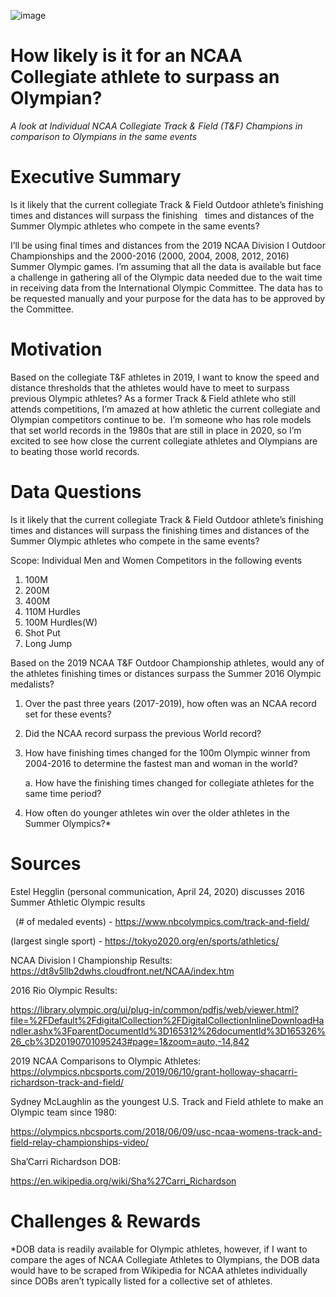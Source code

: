 ![image](https://user-images.githubusercontent.com/59903096/83331859-00119800-a25e-11ea-97d9-c5ec58a58c45.png)


# How likely is it for an NCAA Collegiate athlete to surpass an Olympian?
*A look at Individual NCAA Collegiate Track & Field (T&F) Champions in comparison to Olympians in the same events* 

# Executive Summary
Is it likely that the current collegiate Track & Field Outdoor athlete’s finishing times and distances will surpass the finishing   times and distances of the Summer Olympic athletes who compete in the same events? 
 

I’ll be using final times and distances from the 2019 NCAA Division I Outdoor Championships and the 2000-2016 (2000, 2004, 2008, 2012, 2016) Summer Olympic games. I’m assuming that all the data is available but face a challenge in gathering all of the Olympic data needed due to the wait time in receiving data from the International Olympic Committee. The data has to be requested manually and your purpose for the data has to be approved by the Committee.
# Motivation

Based on the collegiate T&F athletes in 2019, I want to know the speed and distance thresholds that the athletes would have to meet to surpass previous Olympic athletes? As a former Track & Field athlete who still attends competitions, I’m amazed at how athletic the current collegiate and Olympian competitors continue to be.  I’m someone who has role models that set world records in the 1980s that are still in place in 2020, so I’m excited to see how close the current collegiate athletes and Olympians are to beating those world records.
# Data Questions

Is it likely that the current collegiate Track & Field Outdoor athlete’s finishing times and distances will surpass the finishing times and distances of the Summer Olympic athletes who compete in the same events? 
 
 
Scope: Individual Men and Women Competitors in the following events
1. 100M
2. 200M
3. 400M
4. 110M Hurdles
5. 100M Hurdles(W)
6. Shot Put
7. Long Jump
   
Based on the 2019 NCAA T&F Outdoor Championship athletes, would any of the athletes finishing times or distances surpass the Summer 2016 Olympic medalists?
1. Over the past three years (2017-2019), how often was an NCAA record set for these events?
2. Did the NCAA record surpass the previous World record?
3. How have finishing times changed for the 100m Olympic winner from 2004-2016 to determine the fastest man and woman in the world?
	
    a. How have the finishing times changed for collegiate athletes for the same time period?
    
4. How often do younger athletes win over the older athletes in the Summer Olympics?*

# Sources
Estel Hegglin (personal communication, April 24, 2020) discusses 2016 Summer Athletic Olympic results

 
(# of medaled events) - https://www.nbcolympics.com/track-and-field/
 

(largest single sport) - https://tokyo2020.org/en/sports/athletics/
 

NCAA Division I Championship Results: https://dt8v5llb2dwhs.cloudfront.net/NCAA/index.htm

2016 Rio Olympic Results:

https://library.olympic.org/ui/plug-in/common/pdfjs/web/viewer.html?file=%2FDefault%2FdigitalCollection%2FDigitalCollectionInlineDownloadHandler.ashx%3FparentDocumentId%3D165312%26documentId%3D165326%26_cb%3D20190701095243#page=1&zoom=auto,-14,842

2019 NCAA Comparisons to Olympic Athletes: 
https://olympics.nbcsports.com/2019/06/10/grant-holloway-shacarri-richardson-track-and-field/

Sydney McLaughlin as the youngest U.S. Track and Field athlete to make an Olympic team since 1980:

https://olympics.nbcsports.com/2018/06/09/usc-ncaa-womens-track-and-field-relay-championships-video/

Sha’Carri Richardson DOB:

https://en.wikipedia.org/wiki/Sha%27Carri_Richardson


# Challenges & Rewards

*DOB data is readily available for Olympic athletes, however, if I want to compare the ages of NCAA Collegiate Athletes to Olympians, the DOB data would have to be scraped from Wikipedia for NCAA athletes individually since DOBs aren’t typically listed for a collective set of athletes.
